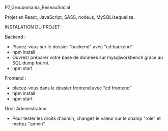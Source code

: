 P7_Groupomania_ReseauSocial

Projet en React, JavaScript, SASS, nodeJs, MySQL/sequelize.

INSTALATION DU PROJET :

Backend :

- Placez-vous sur le dossier "backend" avec "cd backend"
- npm install
- Ouvrez/ préparer votre base de données sur mysqlworkbench grâce au SQL dump fourni.
- npm start

Frontend :

- placez-vous dans le dossier frontend avec "cd frontend"
- npm install
- npm start

Droit Administrateur

- Pour tester les droits d'admin, changez le valeur sur le champ "role" et mettez "admin"

